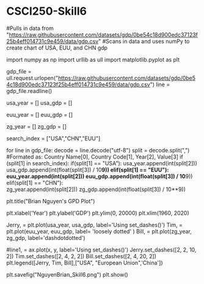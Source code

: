 # CSCI250-Skill6

#Pulls in data from "https://raw.githubusercontent.com/datasets/gdp/0be54c18d900edc37123f25b4eff014731c9e459/data/gdp.csv"
#Scans in data and uses numPy to create chart of USA, EUU, and CHN gdp

import numpy as np
import urllib as ull
import matplotlib.pyplot as plt


gdp_file = ull.request.urlopen("https://raw.githubusercontent.com/datasets/gdp/0be54c18d900edc37123f25b4eff014731c9e459/data/gdp.csv")
line = gdp_file.readline()

usa_year = []
usa_gdp = []

euu_year = []
euu_gdp = []

zg_year = []
zg_gdp = []

search_index = ["USA","CHN","EUU"]

for line in gdp_file:
    decode = line.decode("utf-8")
    split = decode.split(",")
    #Formated as: Country Name[0], Country Code[1], Year[2], Value[3]
    if (split[1] in search_index):
      if(split[1] == "USA"):
        usa_year.append(int(split[2]))
        usa_gdp.append(int(float(split[3]) / 10**9))
      elif(split[1] == "EUU"):       
        euu_year.append(int(split[2]))
        euu_gdp.append(int(float(split[3]) / 10**9))
      elif(split[1] == "CHN"):      
        zg_year.append(int(split[2]))
        zg_gdp.append(int(float(split[3]) / 10**9))

plt.title("Brian Nguyen's GPD Plot")

plt.xlabel('Year')
plt.ylabel('GDP')
plt.ylim(0, 20000)
plt.xlim(1960, 2020)

Jerry, = plt.plot(usa_year, usa_gdp, label='Using set_dashes()')
Tim, = plt.plot(euu_year, euu_gdp, label= 'loosely dotted' )
Bill, = plt.plot(zg_year, zg_gdp, label='dashdotdotted')

#line1, = ax.plot(x, y, label='Using set_dashes()')
Jerry.set_dashes([2, 2, 10, 2])
Tim.set_dashes([2, 4, 2, 2])
Bill.set_dashes([2, 4, 20, 2])
plt.legend([Jerry, Tim, Bill],["USA", "European Union",'China'])

plt.savefig("NguyenBrian_Skill6.png")
plt.show()

